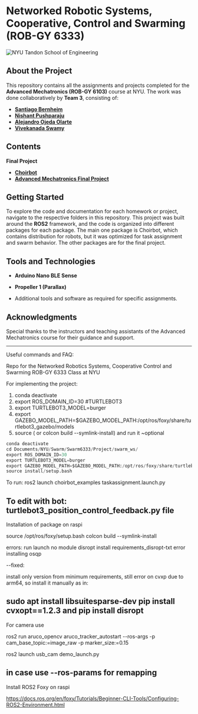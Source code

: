 # Networked Robotic Systems, Cooperative, Control and Swarming (ROB-GY 6333)

![NYU Tandon School of Engineering](https://engineering.nyu.edu/sites/default/files/wysiwyg-images/tandon_short_color.png)

## About the Project

This repository contains all the assignments and projects completed for the **Advanced Mechatronics (ROB-GY 6103)** course at NYU. The work was done collaboratively by **Team 3**, consisting of:
- **[Santiago Bernheim](https://github.com/santiagob)**
- **[Nishant Pushparaju](https://github.com/Nishant-ZFYII)**
- **[Alejandro Ojeda Olarte](https://github.com/aojedao)**
- **[Vivekanada Swamy](https://github.com/VivekanadaSwamy)**

## Contents

**Final Project**
- **[Choirbot](https://github.com/OPT4SMART/ChoiRbot)**
- **[Advanced Mechatronics Final Project](https://github.com/aojedao/AdvancedMechatronics)**


## Getting Started

To explore the code and documentation for each homework or project, navigate to the respective folders in this repository. This project was built around the **ROS2** framework, and the code is organized into different packages for each package. The main one package is Choirbot, which contains distribution for robots, but it was optimized for task assignment and swarm behavior. The other packages are for the final project.

## Tools and Technologies
- **Arduino Nano BLE Sense**
- **Propeller 1 (Parallax)**

- Additional tools and software as required for specific assignments.

## Acknowledgments
Special thanks to the instructors and teaching assistants of the Advanced Mechatronics course for their guidance and support.

---

Useful commands and FAQ:


Repo for the Networked Robotics Systems, Cooperative Control and Swarming ROB-GY 6333 Class at NYU


For implementing the project: 
1. conda deactivate
2. export ROS_DOMAIN_ID=30 #TURTLEBOT3
3. export TURTLEBOT3_MODEL=burger
4. export GAZEBO_MODEL_PATH=$GAZEBO_MODEL_PATH:/opt/ros/foxy/share/turtlebot3_gazebo/models
5. source ( or colcon build --symlink-install) and run it ~optional

```python
conda deactivate
cd Documents/NYU/Swarm/Swarm6333/Project/swarm_ws/
export ROS_DOMAIN_ID=30
export TURTLEBOT3_MODEL=burger
export GAZEBO_MODEL_PATH=$GAZEBO_MODEL_PATH:/opt/ros/foxy/share/turtlebot3_gazebo/models
source install/setup.bash

```



To run: ros2 launch choirbot_examples taskassignment.launch.py

To edit with bot: turtlebot3_position_control_feedback.py file
---------------------------

Installation of package on raspi

source /opt/ros/foxy/setup.bash
colcon build --symlink-install

errors:
run launch
no module disropt
install requirements_disropt-txt
error installing osqp

--fixed:

install only version from minimum requirements, still error on cvxp due to arm64, so install it manually as in:

sudo apt install libsuitesparse-dev
pip install cvxopt==1.2.3
and pip install disropt
--------------------------

For camera use

ros2 run aruco_opencv aruco_tracker_autostart --ros-args -p cam_base_topic:=image_raw -p marker_size:=0.15

ros2 launch usb_cam demo_launch.py 

in case use --ros-params for remapping
--------------------------------------

Install ROS2 Foxy on raspi

https://docs.ros.org/en/foxy/Tutorials/Beginner-CLI-Tools/Configuring-ROS2-Environment.html